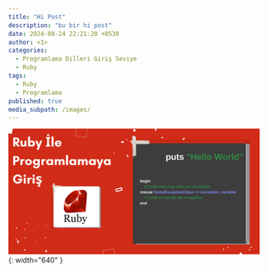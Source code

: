 ```yaml
---
title: "Hi Post"
description: "bu bir hi post"
date: 2024-08-24 22:21:20 +0530
author: <1>
categories:
  - Programlama Dilleri Giriş Seviye
  - Ruby
tags:
  - Ruby
  - Programlama
published: true
media_subpath: /images/
---
```


![banner-images](images/ruby-part-1/ruby-giris-banner.png){: width="640" }